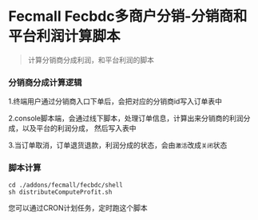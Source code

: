 Fecmall Fecbdc多商户分销-分销商和平台利润计算脚本
========================

> 计算分销商分成利润，和平台利润的脚本

### 分销商分成计算逻辑

1.终端用户通过分销商入口下单后，会把对应的分销商id写入订单表中

2.console脚本端，会通过线下脚本，处理订单信息，计算出来分销商的利润分成，以及平台的利润分成，
然后写入表中

3.当订单取消，订单退货退款，利润分成的状态，会由`激活`改成`关闭`状态


### 脚本计算

```
cd ./addons/fecmall/fecbdc/shell
sh distributeComputeProfit.sh
```

您可以通过CRON计划任务，定时跑这个脚本






















